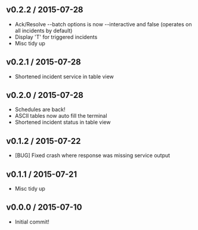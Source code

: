 ## v0.2.2 / 2015-07-28

* Ack/Resolve --batch options is now --interactive and false (operates on all incidents by default)
* Display 'T' for triggered incidents
* Misc tidy up

## v0.2.1 / 2015-07-28

* Shortened incident service in table view

## v0.2.0 / 2015-07-28

* Schedules are back!
* ASCII tables now auto fill the terminal
* Shortened incident status in table view

## v0.1.2 / 2015-07-22

* [BUG] Fixed crash where response was missing service output

## v0.1.1 / 2015-07-21

* Misc tidy up

## v0.0.0 / 2015-07-10

* Initial commit!

